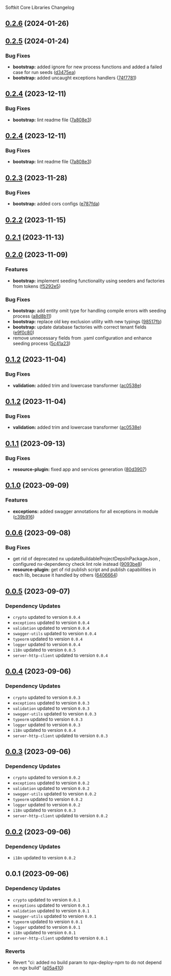 Softkit Core Libraries Changelog
## [0.2.6](https://github.com/softkitit/softkit-core/compare/bootstrap-0.2.5...bootstrap-0.2.6) (2024-01-26)

## [0.2.5](https://github.com/softkitit/softkit-core/compare/bootstrap-0.2.4...bootstrap-0.2.5) (2024-01-24)


### Bug Fixes

* **bootstrap:** added ignore for new process functions and added a failed case for run seeds ([d3475ea](https://github.com/softkitit/softkit-core/commit/d3475ea46c211c19f8213736fbe6472d25a0d1b0))
* **bootstrap:** added uncaught exceptions handlers ([74f7781](https://github.com/softkitit/softkit-core/commit/74f77817eb0a71bf51c694844302592eb754a001))

## [0.2.4](https://github.com/softkitit/softkit-core/compare/bootstrap-0.2.3...bootstrap-0.2.4) (2023-12-11)


### Bug Fixes

* **bootstrap:** lint readme file ([7a808e3](https://github.com/softkitit/softkit-core/commit/7a808e35a84c4b04707ffad42ff9be74d9735e4f))

## [0.2.4](https://github.com/softkitit/softkit-core/compare/bootstrap-0.2.3...bootstrap-0.2.4) (2023-12-11)


### Bug Fixes

* **bootstrap:** lint readme file ([7a808e3](https://github.com/softkitit/softkit-core/commit/7a808e35a84c4b04707ffad42ff9be74d9735e4f))

## [0.2.3](https://github.com/softkitit/softkit-core/compare/bootstrap-0.2.2...bootstrap-0.2.3) (2023-11-28)


### Bug Fixes

* **bootstrap:** added cors configs ([e787fda](https://github.com/softkitit/softkit-core/commit/e787fda43d5396337fcaf1f3d5888f0a26bcaf4e))

## [0.2.2](https://github.com/softkitit/softkit-core/compare/bootstrap-0.2.1...bootstrap-0.2.2) (2023-11-15)

## [0.2.1](https://github.com/softkitit/softkit-core/compare/bootstrap-0.2.0...bootstrap-0.2.1) (2023-11-13)

## [0.2.0](https://github.com/softkitit/softkit-core/compare/bootstrap-0.1.2...bootstrap-0.2.0) (2023-11-09)


### Features

* **bootstrap:** implement seeding functionality using seeders and factories from tokens ([f5292e5](https://github.com/softkitit/softkit-core/commit/f5292e588fc4d264a07d43367acb5a5c0153f8d2))


### Bug Fixes

* **bootstrap:** add entity omit type for handling compile errors with seeding process ([a8d8b11](https://github.com/softkitit/softkit-core/commit/a8d8b11716d672d4d47e0f9dbf7f61f526c90deb))
* **bootstrap:** replace old key exclusion utility with new typings ([98517fb](https://github.com/softkitit/softkit-core/commit/98517fbd3f05da7d169fd055c99b5f81eea3108b))
* **bootstrap:** update database factories with correct tenant fields ([e9f0c80](https://github.com/softkitit/softkit-core/commit/e9f0c802e2b3efaf2b6c53141b1d26b27601a7f2))
* remove unnecessary fields from .yaml configuration and enhance seeding process ([5c41a23](https://github.com/softkitit/softkit-core/commit/5c41a23ee260cedcab52928ecd5155c30df4d863))

## [0.1.2](https://github.com/softkitit/softkit-core/compare/bootstrap-0.1.1...bootstrap-0.1.2) (2023-11-04)


### Bug Fixes

* **validation:** added trim and lowercase transformer ([ac0538e](https://github.com/softkitit/softkit-core/commit/ac0538e7efe659938e31b499e2c934de7c10ddff))

## [0.1.2](https://github.com/saas-buildkit/saas-buildkit-core/compare/bootstrap-0.1.1...bootstrap-0.1.2) (2023-11-04)


### Bug Fixes

* **validation:** added trim and lowercase transformer ([ac0538e](https://github.com/saas-buildkit/saas-buildkit-core/commit/ac0538e7efe659938e31b499e2c934de7c10ddff))

## [0.1.1](https://github.com/saas-buildkit/saas-buildkit-core/compare/bootstrap-0.1.0...bootstrap-0.1.1) (2023-09-13)


### Bug Fixes

* **resource-plugin:** fixed app and services generation ([80d3907](https://github.com/saas-buildkit/saas-buildkit-core/commit/80d3907881ca244e96aa017c8c9a3a83b2c132aa))

## [0.1.0](https://github.com/saas-buildkit/saas-buildkit-core/compare/bootstrap-0.0.6...bootstrap-0.1.0) (2023-09-09)


### Features

* **exceptions:** added swagger annotations for all exceptions in module ([c39b916](https://github.com/saas-buildkit/saas-buildkit-core/commit/c39b9160b7606d4c66dcb53fbb2b00beaa472959))

## [0.0.6](https://github.com/saas-buildkit/saas-buildkit-core/compare/bootstrap-0.0.5...bootstrap-0.0.6) (2023-09-08)


### Bug Fixes

* get rid of deprecated nx updateBuildableProjectDepsInPackageJson , configured nx-dependency check lint role instead ([9093be8](https://github.com/saas-buildkit/saas-buildkit-core/commit/9093be892fd5f71629a6c22388e12432dacefdec))
* **resource-plugin:** get of rid publish script and publish capabilities in each lib, because it handled by others ([6406664](https://github.com/saas-buildkit/saas-buildkit-core/commit/64066640d13cfc6bf4e16055349265015d7bcd12))

## [0.0.5](https://github.com/saas-buildkit/saas-buildkit-core/compare/bootstrap-0.0.4...bootstrap-0.0.5) (2023-09-07)

### Dependency Updates

* `crypto` updated to version `0.0.4`
* `exceptions` updated to version `0.0.4`
* `validation` updated to version `0.0.4`
* `swagger-utils` updated to version `0.0.4`
* `typeorm` updated to version `0.0.4`
* `logger` updated to version `0.0.4`
* `i18n` updated to version `0.0.5`
* `server-http-client` updated to version `0.0.4`
## [0.0.4](https://github.com/saas-buildkit/saas-buildkit-core/compare/bootstrap-0.0.3...bootstrap-0.0.4) (2023-09-06)

### Dependency Updates

* `crypto` updated to version `0.0.3`
* `exceptions` updated to version `0.0.3`
* `validation` updated to version `0.0.3`
* `swagger-utils` updated to version `0.0.3`
* `typeorm` updated to version `0.0.3`
* `logger` updated to version `0.0.3`
* `i18n` updated to version `0.0.4`
* `server-http-client` updated to version `0.0.3`
## [0.0.3](https://github.com/saas-buildkit/saas-buildkit-core/compare/bootstrap-0.0.2...bootstrap-0.0.3) (2023-09-06)

### Dependency Updates

* `crypto` updated to version `0.0.2`
* `exceptions` updated to version `0.0.2`
* `validation` updated to version `0.0.2`
* `swagger-utils` updated to version `0.0.2`
* `typeorm` updated to version `0.0.2`
* `logger` updated to version `0.0.2`
* `i18n` updated to version `0.0.3`
* `server-http-client` updated to version `0.0.2`
## [0.0.2](https://github.com/saas-buildkit/saas-buildkit-core/compare/bootstrap-0.0.1...bootstrap-0.0.2) (2023-09-06)

### Dependency Updates

* `i18n` updated to version `0.0.2`
## 0.0.1 (2023-09-06)

### Dependency Updates

* `crypto` updated to version `0.0.1`
* `exceptions` updated to version `0.0.1`
* `validation` updated to version `0.0.1`
* `swagger-utils` updated to version `0.0.1`
* `typeorm` updated to version `0.0.1`
* `logger` updated to version `0.0.1`
* `i18n` updated to version `0.0.1`
* `server-http-client` updated to version `0.0.1`

### Reverts

* Revert "ci: added no build param to npx-deploy-npm to do not depend on ngx build" ([a05a410](https://github.com/saas-buildkit/saas-buildkit-core/commit/a05a41073965039dd9656840a80144dcd6b4e180))
